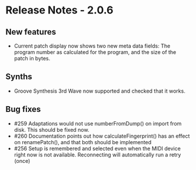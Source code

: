 # Release Notes - 2.0.6

## New features

* Current patch display now shows two new meta data fields: The program number as calculated for the program, and the
  size of the patch in bytes.

## Synths

* Groove Synthesis 3rd Wave now supported and checked that it works.

## Bug fixes

* \#259 Adaptations would not use numberFromDump() on import from disk. This should be fixed now.
* \#260 Documentation points out how calculateFingerprint() has an effect on renamePatch(), and that both should be
  implemented
* \#256 Setup is remembered and selected even when the MIDI device right now is not available. Reconnecting will
  automatically run a retry (once)
